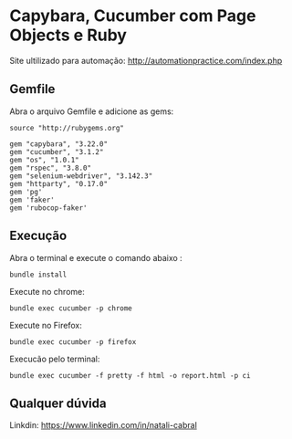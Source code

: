 # Capybara, Cucumber com Page Objects e Ruby 

Site ultilizado para automação: http://automationpractice.com/index.php

## Gemfile

Abra o arquivo Gemfile e adicione as gems:
```
source "http://rubygems.org"

gem "capybara", "3.22.0"
gem "cucumber", "3.1.2"
gem "os", "1.0.1"
gem "rspec", "3.8.0"
gem "selenium-webdriver", "3.142.3"
gem "httparty", "0.17.0"
gem 'pg'
gem 'faker'
gem 'rubocop-faker'
```
## Execução

Abra o terminal e execute o comando abaixo :
```
bundle install      
```

Execute no chrome: 

```
bundle exec cucumber -p chrome
```
Execute no Firefox: 

```
bundle exec cucumber -p firefox
```
Execucão pelo terminal:

```
bundle exec cucumber -f pretty -f html -o report.html -p ci
```
## Qualquer dúvida 

Linkdin: https://www.linkedin.com/in/natali-cabral
